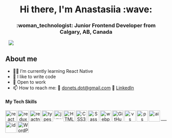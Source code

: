 <div id="header" align="center">
<h1>Hi there, I'm Anastasiia :wave:</h1>
<h3>:woman_technologist: Junior Frontend Developer from Calgary, AB, Canada</h3>
</div>

<div id="socials" align="center" style="width: 35px">
<a href='https://www.linkedin.com/in/anastasiia-donets-full-stack-dev/'>
  <img src="https://img.shields.io/badge/LinkedIn-blue?style=for-the-badgelogo=linkedinlogoColor=white"/>
  </a>
  </div>

## About me

- :man_student: I’m currently learning React Native
- :muscle: I like to write code
- :office: Open to work
- :mailbox: How to reach me: :e-mail: donets.dot@gmail.com :link: [LinkedIn](https://www.linkedin.com/in/anastasiia-donets-full-stack-dev/)

#### My Tech Skills

<div align="center">
<img align="left" alt="react" width="35px" src="https://user-images.githubusercontent.com/101519540/221417048-659a47d4-3044-4477-9464-2722a94703d5.svg" />

<img align="left" alt="redux" width="35px" src="https://user-images.githubusercontent.com/101519540/221417442-ef2c8617-d998-4a5b-b6c2-a71365976804.png" />

<img align="left" alt="reactnative" width="35px" src="https://user-images.githubusercontent.com/101519540/221418897-db214cc9-aaac-49ea-a952-1f44c87ad310.png" />

<img align="left" alt="typescript" width="35px" src="https://user-images.githubusercontent.com/101519540/221417484-2104fcd7-db70-4f52-b0a1-3ea57e536a5a.png" />

<img align="left" alt="javascript" width="27px" src="https://user-images.githubusercontent.com/101519540/221418857-afd2f67e-6307-429c-b532-0e2e3f9fa8c4.png" />

<img align="left" alt="HTML5" width="35px" src="https://user-images.githubusercontent.com/101519540/221417151-56b9b67e-6ba8-41ca-90a1-41e0c2d6b012.svg" />

<img align="left" alt="CSS3" width="35px" src="https://user-images.githubusercontent.com/101519540/221417181-34d62009-66c4-4a2e-8983-c269d5459e90.svg" />

<img align="left" alt="Sass" width="35px" src="https://user-images.githubusercontent.com/101519540/221417191-cd486e32-fb26-4297-8644-5079b8e14f8a.svg" />

<img align="left" alt="webpack" width="35px" src="https://user-images.githubusercontent.com/101519540/221418933-96c9b9bf-dae7-4015-93a2-e77cc8a9bc2f.png" />

<img align="left" alt="GitHub" width="35px" src="https://user-images.githubusercontent.com/101519540/221417220-387731ad-8668-4c79-ac4f-e5740610d283.svg" />

<img align="left" alt="vs" width="35px" src="https://user-images.githubusercontent.com/101519540/221417413-9fe2aeca-2866-4642-87a0-4ccdcd351dac.png" />

<img align="left" alt="ps" width="35px" src="https://user-images.githubusercontent.com/101519540/221417552-a6607de7-d40a-4729-b672-a90a21aeadae.png" />

<img align="left" alt="ai" width="35px" src="https://user-images.githubusercontent.com/101519540/221417574-0aea2548-5a02-4e22-a586-4ec62feb03f0.svg" />

<img align="left" alt="id" width="35px" src="https://user-images.githubusercontent.com/101519540/221417397-760b426a-c5a1-4e05-accd-9c13fab3ccba.svg" />

<img align="left" alt="WordPress" width="35px" src="https://user-images.githubusercontent.com/101519540/221417681-33665576-90b5-460c-be1c-9ef3d60cccbc.svg" />
</div>  
<br/>  
<hr/>
